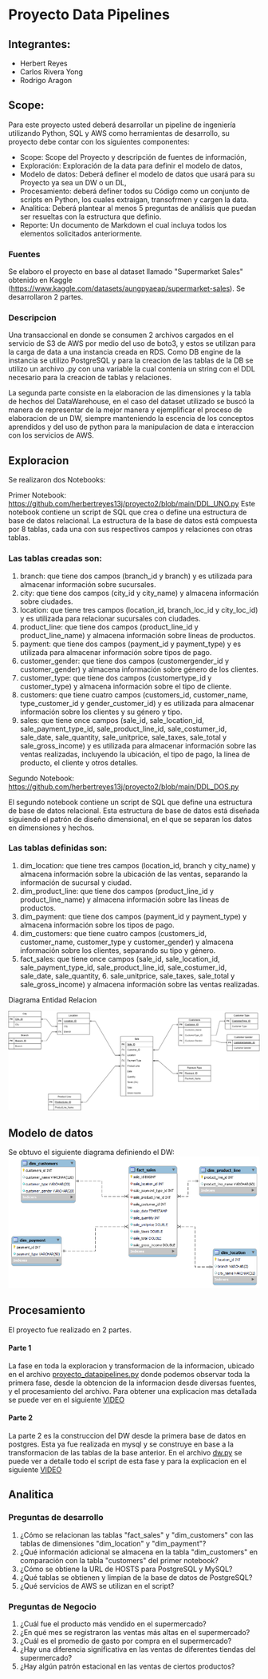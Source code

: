 # Proyecto Data Pipelines 

## Integrantes: 
- Herbert Reyes
- Carlos Rivera Yong
- Rodrigo Aragon

## Scope:

Para este proyecto usted deberá desarrollar un pipeline de ingeniería utilizando Python, SQL y AWS como herramientas de desarrollo, su proyecto debe contar con los siguientes componentes:
- Scope: Scope del Proyecto y descripción de fuentes de información,
- Exploración: Exploración de la data para definir el modelo de datos,
- Modelo de datos: Deberá definer el modelo de datos que usará para su Proyecto ya sea un DW o un DL,
- Procesamiento: deberá definer todos su Código como un conjunto de scripts en Python, los cuales extraigan, transofrmen y cargen la data.
- Analitica: Deberá plantear al menos 5 preguntas de análisis que puedan ser resueltas con la estructura que definio.
- Reporte: Un documento de Markdown el cual incluya todos los elementos solicitados anteriormente.

### Fuentes 

Se elaboro el proyecto en base al dataset llamado "Supermarket Sales" obtenido en Kaggle (https://www.kaggle.com/datasets/aungpyaeap/supermarket-sales). Se desarrollaron 2 partes. 

### Descripcion 

Una transaccional en donde se consumen 2 archivos cargados en el servicio de S3 de AWS por medio del uso de boto3, y estos se utilizan para la carga de data a una instancia creada en RDS. Como DB engine de la instancia se utilizo PostgreSQL y para la creacion de las tablas de la DB se utilizo un archivo .py con una variable la cual contenia un string con el DDL necesario para la creacion de tablas y relaciones. 

La segunda parte consiste en la elaboracion de las dimensiones y la tabla de hechos del DataWarehouse, en el caso del dataset utilizado se buscó la manera de representar de la mejor manera y ejemplificar el proceso de elaboracion de un DW, siempre manteniendo la escencia de los conceptos aprendidos y del uso de python para la manipulacion de data e interaccion con los servicios de AWS. 

## Exploracion

Se realizaron dos Notebooks:

Primer Notebook: https://github.com/herbertreyes13j/proyecto2/blob/main/DDL_UNO.py
Este notebook contiene un script de SQL que crea o define una estructura de base de datos relacional. La estructura de la base de datos está compuesta por 8 tablas, cada una con sus respectivos campos y relaciones con otras tablas.
### Las tablas creadas son:
1. branch: que tiene dos campos (branch_id y branch) y es utilizada para almacenar información sobre sucursales.
2. city: que tiene dos campos (city_id y city_name) y almacena información sobre ciudades.
3. location: que tiene tres campos (location_id, branch_loc_id y city_loc_id) y es utilizada para relacionar sucursales con ciudades.
4. product_line: que tiene dos campos (product_line_id y product_line_name) y almacena información sobre líneas de productos.
5. payment: que tiene dos campos (payment_id y payment_type) y es utilizada para almacenar información sobre tipos de pago.
6. customer_gender: que tiene dos campos (customergender_id y customer_gender) y almacena información sobre género de los clientes.
7. customer_type: que tiene dos campos (customertype_id y customer_type) y almacena información sobre el tipo de cliente.
8. customers: que tiene cuatro campos (customers_id, customer_name, type_customer_id y gender_customer_id) y es utilizada para almacenar información sobre los clientes y su género y tipo.
9. sales: que tiene once campos (sale_id, sale_location_id, sale_payment_type_id, sale_product_line_id, sale_costumer_id, sale_date, sale_quantity, sale_unitprice, sale_taxes, sale_total y sale_gross_income) y es utilizada para almacenar información sobre las ventas realizadas, incluyendo la ubicación, el tipo de pago, la línea de producto, el cliente y otros detalles.

Segundo Notebook: https://github.com/herbertreyes13j/proyecto2/blob/main/DDL_DOS.py

El segundo notebook contiene un script de SQL que define una estructura de base de datos relacional. Esta estructura de base de datos está diseñada siguiendo el patrón de diseño dimensional, en el que se separan los datos en dimensiones y hechos.

### Las tablas definidas son:

1. dim_location: que tiene tres campos (location_id, branch y city_name) y almacena información sobre la ubicación de las ventas, separando la información de sucursal y ciudad.
2. dim_product_line: que tiene dos campos (product_line_id y product_line_name) y almacena información sobre las líneas de productos.
3. dim_payment: que tiene dos campos (payment_id y payment_type) y almacena información sobre los tipos de pago.
4. dim_customers: que tiene cuatro campos (customers_id, customer_name, customer_type y customer_gender) y almacena información sobre los clientes, separando su tipo y género.
5. fact_sales: que tiene once campos (sale_id, sale_location_id, sale_payment_type_id, sale_product_line_id, sale_costumer_id, sale_date, sale_quantity, 6. sale_unitprice, sale_taxes, sale_total y sale_gross_income) y almacena información sobre las ventas realizadas.

Diagrama Entidad Relacion

![Diagrama](https://github.com/herbertreyes13j/proyecto2/blob/main/DiagramaER.jpg)

## Modelo de datos

Se obtuvo el siguiente diagrama definiendo el DW:
![Diagrama](https://raw.githubusercontent.com/herbertreyes13j/proyecto2/main/DiagramaDW.png)




## Procesamiento

El proyecto fue realizado en 2 partes. 
#### Parte 1 
La fase en toda la exploracion y transformacion de la informacion, ubicado en el archivo [proyecto_datapipelines.py](https://github.com/herbertreyes13j/proyecto2/blob/main/proyecto_data_pipelines.py) donde podemos observar toda la primera fase, desde la obtencion de la informacion desde diversas fuentes, y el procesamiento del archivo. 
Para obtener una explicacion mas detallada se puede ver en el siguiente [VIDEO](https://drive.google.com/drive/folders/1urW117AeYEP5z8b7Seww-XBh4UJ4iNfn?usp=sharing)
#### Parte 2
La parte 2 es la construccion del DW desde la primera base de datos en postgres. Esta ya fue realizada en mysql y se construye en base a la transformacion de las tablas de la base anterior. En el archivo [dw.py](https://github.com/herbertreyes13j/proyecto2/blob/main/dw.py) se puede ver a detalle todo el script de esta fase y para la explicacion en el siguiente [VIDEO](https://drive.google.com/file/d/1TYe0RUGOzP_pEr1R4huYLJ65kU61BRph/view?usp=sharing)

## Analitica

### Preguntas de desarrollo

1. ¿Cómo se relacionan las tablas "fact_sales" y "dim_customers" con las tablas de dimensiones "dim_location" y "dim_payment"?
2. ¿Qué información adicional se almacena en la tabla "dim_customers" en comparación con la tabla "customers" del primer notebook?
3. ¿Cómo se obtiene la URL de HOSTS para PostgreSQL y MySQL?
4. ¿Qué tablas se obtienen y limpian de la base de datos de PostgreSQL?
5. ¿Qué servicios de AWS se utilizan en el script?

### Preguntas de Negocio

1. ¿Cuál fue el producto más vendido en el supermercado?
2. ¿En qué mes se registraron las ventas más altas en el supermercado?
3. ¿Cuál es el promedio de gasto por compra en el supermercado?
4. ¿Hay una diferencia significativa en las ventas de diferentes tiendas del supermercado?
5. ¿Hay algún patrón estacional en las ventas de ciertos productos?










